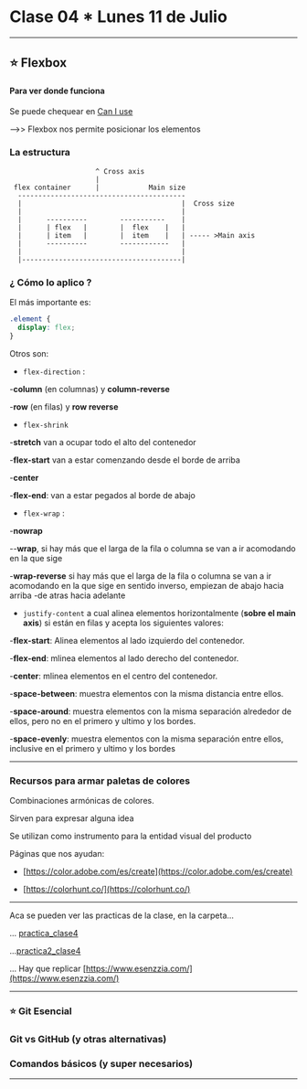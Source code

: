 # Clase 04 * Lunes 11 de Julio

---

## :star:  Flexbox

#### Para ver donde funciona

Se puede chequear en [Can I use](https://caniuse.com/?search=flexbox)


-->> Flexbox nos permite posicionar los elementos

### La estructura

``` 
                     ^ Cross axis
                     |
 flex container      |            Main size
  -----------------------------------------
  |                                       |  Cross size
  |                                       |
  |      ----------        -----------    |
  |      | flex   |        |  flex    |   |
  |      | item   |        |  item    |   | ----- >Main axis
  |      ----------        ------------   |
  |                                       |
  |---------------------------------------|

```
### ¿ Cómo lo aplico ?

El más importante es:

```CSS
.element {
  display: flex;
}
```

Otros son:


- ```flex-direction``` : 

-**column** (en columnas) y **column-reverse**

-**row** (en filas) y **row reverse**


- ```flex-shrink```

-**stretch** van a ocupar todo el alto del contenedor

-**flex-start** van a estar comenzando desde el borde de arriba

-**center**

-**flex-end**: van a estar pegados al borde de abajo

- ```flex-wrap``` : 

-**nowrap**

--**wrap**, si hay más que el larga de la fila o columna se van a ir acomodando en la que sige

-**wrap-reverse** si hay más que el larga de la fila o columna se van a ir acomodando en la que sige en sentido inverso, empiezan de abajo hacia arriba -de atras hacia adelante

- ```justify-content``` a cual alinea elementos horizontalmente (**sobre el main axis**) si están en filas y acepta los siguientes valores:

-**flex-start**: Alinea elementos al lado izquierdo del contenedor.

-**flex-end**: mlinea elementos al lado derecho del contenedor.

-**center**: mlinea elementos en el centro del contenedor.

-**space-between**: muestra elementos con la misma distancia entre ellos.

-**space-around**: muestra elementos con la misma separación alrededor de ellos, pero no en el primero y ultimo y los bordes.

-**space-evenly**: muestra elementos con la misma separación entre ellos, inclusive en el primero y ultimo y los bordes

---


### Recursos para armar paletas de colores

Combinaciones armónicas de colores.

Sirven para expresar alguna idea

Se utilizan como instrumento para la entidad visual del producto

Páginas que nos ayudan:

- [https://color.adobe.com/es/create](https://color.adobe.com/es/create)

- [https://colorhunt.co/](https://colorhunt.co/)

---

Aca se pueden ver las practicas de la clase, en la carpeta...

... [practica_clase4](https://github.com/eugenia1984/Avalith-React/tree/main/clase04/practica_clase4)

...[practica2_clase4](https://github.com/eugenia1984/Avalith-React/tree/main/clase04/practica2_clase4)

... Hay que replicar [https://www.esenzzia.com/](https://www.esenzzia.com/)

---

### :star: Git Esencial

### Git vs GitHub (y otras alternativas)

### Comandos básicos (y super necesarios)


---

